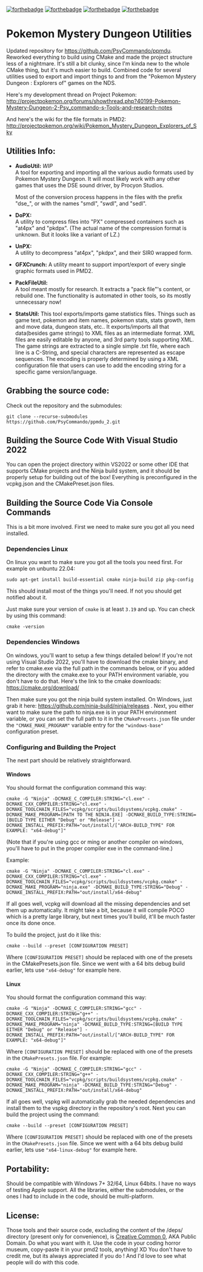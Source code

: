 [![forthebadge](http://forthebadge.com/images/badges/60-percent-of-the-time-works-every-time.svg)](http://forthebadge.com)
[![forthebadge](http://forthebadge.com/images/badges/compatibility-club-penguin.svg)](http://forthebadge.com)
[![forthebadge](http://forthebadge.com/images/badges/built-with-science.svg)](http://forthebadge.com)
[![forthebadge](http://forthebadge.com/images/badges/built-with-love.svg)](http://forthebadge.com)

# Pokemon Mystery Dungeon Utilities
Updated repository for https://github.com/PsyCommando/ppmdu.
Reworked everything to build using CMake and made the project structure less of a nightmare. It's still a bit clunky, since I'm kinda new to the whole CMake thing, but it's much easier to build.
Combined code for several utilities used to export and import things to and from the "Pokemon Mystery Dungeon : Explorers of" games on the NDS.

Here's my development thread on Project Pokemon:  
http://projectpokemon.org/forums/showthread.php?40199-Pokemon-Mystery-Dungeon-2-Psy_commando-s-Tools-and-research-notes

And here's the wiki for the file formats in PMD2:  
http://projectpokemon.org/wiki/Pokemon_Mystery_Dungeon_Explorers_of_Sky

## Utilities Info:

* **AudioUtil:** *WIP*   
  A tool for exporting and importing all the various audio formats used by Pokemon Mystery Dungeon.
  It will most likely work with any other games that uses the DSE sound driver, by Procyon Studios.

  Most of the conversion process happens in the files with the prefix "dse_", or with the names "smdl", "swdl", and "sedl".

* **DoPX:**  
  A utility to compress files into "PX" compressed containers such as "at4px" and "pkdpx". (The actual name of the compression format is unknown. But it looks like a variant of LZ.)

* **UnPX:**  
  A utility to decompress "at4px", "pkdpx", and their SIR0 wrapped form.

* **GFXCrunch:**
  A utility meant to support import/export of every single graphic formats used in PMD2.

* **PackFileUtil:**  
  A tool meant mostly for research. It extracts a "pack file"'s content, or rebuild one. The functionality is automated in other tools, so its mostly unnecessary now!

* **StatsUtil:**
  This tool exports/imports game statistics files. Things such as game text, pokemon and item names, pokemon stats, stats growth, item and move data, dungeon stats, etc..
  It exports/imports all that data(besides game strings) to XML files as an intermediate format. XML files are easily editable by anyone, and 3rd party tools supporting XML.
  The game strings are extracted to a single simple .txt file, where each line is a C-String, and special characters are represented as escape sequences. The encoding is properly determined by using a XML configuration file that users can use to add the encoding string for a specific game version/language.

## Grabbing the source code:

Check out the repository and the submodules:
```
git clone --recurse-submodules https://github.com/PsyCommando/ppmdu_2.git
```

## Building the Source Code With Visual Studio 2022

You can open the project directory within VS2022 or some other IDE that supports CMake projects and the Ninja build system, and it should be properly setup for building out of the box! Everything is preconfigured in the vcpkg.json and the CMakePreset.json files.

## Building the Source Code Via Console Commands

This is a bit more involved. First we need to make sure you got all you need installed.

### Dependencies Linux
On linux you want to make sure you got all the tools you need first. For example on unbuntu 22.04:
```
sudo apt-get install build-essential cmake ninja-build zip pkg-config
```
This should install most of the things you'll need. If not you should get notified about it.

Just make sure your version of ``cmake`` is at least ``3.19`` and up. You can check by using this command:
```
cmake -version
```

### Dependencies Windows
On windows, you'll want to setup a few things detailed below!
If you're not using Visual Studio 2022, you'll have to download the cmake binary, and refer to cmake.exe via the full path in the commands below, or if you added the directory with the cmake.exe to your PATH environment variable, you don't have to do that.
Here's the link to the cmake downloads: https://cmake.org/download/

Then make sure you got the ninja build system installed. On Windows, just grab it here: https://github.com/ninja-build/ninja/releases .
Next, you either want to make sure the path to ninja.exe is in your PATH environment variable, or you can set the full path to it in the ``CMakePresets.json`` file under the ``"CMAKE_MAKE_PROGRAM"`` variable entry for the ``"windows-base"`` configuration preset. 

### Configuring and Building the Project
The next part should be relatively straightforward.

#### Windows

You should format the configuration command this way:
```
cmake -G "Ninja" -DCMAKE_C_COMPILER:STRING="cl.exe" -DCMAKE_CXX_COMPILER:STRING="cl.exe" -DCMAKE_TOOLCHAIN_FILES="vcpkg/scripts/buildsystems/vcpkg.cmake" -DCMAKE_MAKE_PROGRAM=[PATH TO THE NINJA.EXE] -DCMAKE_BUILD_TYPE:STRING=[BUILD TYPE EITHER "Debug" or "Release"] -DCMAKE_INSTALL_PREFIX:PATH="out/install/["ARCH-BUILD_TYPE" FOR EXAMPLE: "x64-debug"]"
```
(Note that if you're using gcc or ming or another compiler on windows, you'll have to put in the proper compiler exe in the command-line.)

Example:
```
cmake -G "Ninja" -DCMAKE_C_COMPILER:STRING="cl.exe" -DCMAKE_CXX_COMPILER:STRING="cl.exe" -DCMAKE_TOOLCHAIN_FILES="vcpkg/scripts/buildsystems/vcpkg.cmake" -DCMAKE_MAKE_PROGRAM="ninja.exe" -DCMAKE_BUILD_TYPE:STRING="Debug" -DCMAKE_INSTALL_PREFIX:PATH="out/install/x64-debug"
```

If all goes well, vcpkg will download all the missing dependencies and set them up automatically. It might take a bit, because it will compile POCO which is a pretty large library, but next times you'll build, it'll be much faster once its done once.

To build the project, just do it like this:
```
cmake --build --preset [CONFIGURATION PRESET]
```
Where ``[CONFIGURATION PRESET]`` should be replaced with one of the presets in the CMakePresets.json file. Since we went with a 64 bits debug build earlier, lets use ``"x64-debug"`` for example here.


#### Linux
You should format the configuration command this way:
```
cmake -G "Ninja" -DCMAKE_C_COMPILER:STRING="gcc" -DCMAKE_CXX_COMPILER:STRING="g++" -DCMAKE_TOOLCHAIN_FILES="vcpkg/scripts/buildsystems/vcpkg.cmake" -DCMAKE_MAKE_PROGRAM="ninja" -DCMAKE_BUILD_TYPE:STRING=[BUILD TYPE EITHER "Debug" or "Release"] -DCMAKE_INSTALL_PREFIX:PATH="out/install/["ARCH-BUILD_TYPE" FOR EXAMPLE: "x64-debug"]"
```

Where ``[CONFIGURATION PRESET]`` should be replaced with one of the presets in the ``CMakePresets.json`` file.
For example:
```
cmake -G "Ninja" -DCMAKE_C_COMPILER:STRING="gcc" -DCMAKE_CXX_COMPILER:STRING="g++" -DCMAKE_TOOLCHAIN_FILES="vcpkg/scripts/buildsystems/vcpkg.cmake" -DCMAKE_MAKE_PROGRAM="ninja" -DCMAKE_BUILD_TYPE:STRING="Debug" -DCMAKE_INSTALL_PREFIX:PATH="out/install/x64-debug"
```

If all goes well, vspkg will automatically grab the needed dependencies and install them to the vspkg directory in the repository's root.
Next you can build the project using the command:
```
cmake --build --preset [CONFIGURATION PRESET]
```

Where ``[CONFIGURATION PRESET]`` should be replaced with one of the presets in the ``CMakePresets.json`` file. Since we went with a 64 bits debug build earlier, lets use ``"x64-linux-debug"`` for example here.

## Portability:
  Should be compatible with Windows 7+ 32/64, Linux 64bits. I have no ways of testing Apple support.
	All the libraries, either the submodules, or the ones I had to include in the code, should be multi-platform.

## License:
  Those tools and their source code, excluding the content of the /deps/ directory (present only for convenience), is [Creative Common 0](https://creativecommons.org/publicdomain/zero/1.0/), AKA Public Domain.
  Do what you want with it. Use the code in your coding horror museum, copy-paste it in your pmd2 tools, anything! XD
  You don't have to credit me, but its always appreciated if you do ! And I'd love to see what people will do with this code.
